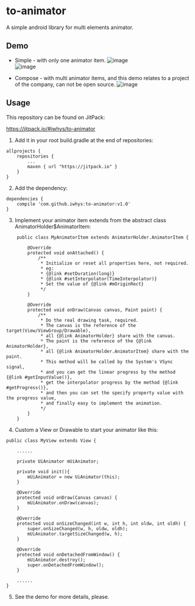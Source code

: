 # to-animator
A simple android library for multi elements animator.

## Demo
* Simple - with only one animator item.
![image](https://github.com/iwhys/to-animator/blob/master/screenshot/random.gif)     
![image](https://github.com/iwhys/to-animator/blob/master/screenshot/wave.gif)

* Compose - with multi animator items, and this demo relates to a project of the company, can not be open source.
![image](https://github.com/iwhys/to-animator/blob/master/screenshot/starry.gif)
## Usage

This repository can be found on JitPack:

https://jitpack.io/#iwhys/to-animator

1) Add it in your root build.gradle at the end of repositories:
```
allprojects {
    repositories {
        ...
        maven { url "https://jitpack.io" }
    }
}
```

2) Add the dependency:
```
dependencies {
    compile 'com.github.iwhys:to-animator:v1.0'
}
```

3) Implement your animator item extends from the abstract class AnimatorHolder$AnimatorItem:
```
    public class MyAnimatorItem extends AnimatorHolder.AnimatorItem {
    
        @Override
        protected void onAttached() {
            /**
             * Initialize or reset all properties here, not required.
             * eg:
             * {@link #setDuration(long)}
             * {@link #setInterpolator(TimeInterpolator)}
             * Set the value of {@link #mOriginRect}
             */
        }
    
        @Override
        protected void onDraw(Canvas canvas, Paint paint) {
            /**
             * Do the real drawing task, required.
             * The canvas is the reference of the target(View/ViewGroup/Drawable),
             * all {@link AnimatorHolder} share with the canvas.
             * The paint is the reference of the {@link AnimatorHolder},
             * all {@link AnimatorHolder.AnimatorItem} share with the paint.
             * This method will be called by the System's VSync signal,
             * and you can get the linear progress by the method {@link #getInputValue()},
             * get the interpolator progress by the method {@link #getProgress()},
             * and then you can set the specify property value with the progress value,
             * and finally easy to implement the animation.
             */
        }
    }

```

4) Custom a View or Drawable to start your animator like this:
```
public class MyView extends View {

    ......

    private UiAnimator mUiAnimator;

    private void init(){
        mUiAnimator = new UiAnimator(this);
    }

    @Override
    protected void onDraw(Canvas canvas) {
        mUiAnimator.onDraw(canvas);
    }

    @Override
    protected void onSizeChanged(int w, int h, int oldw, int oldh) {
        super.onSizeChanged(w, h, oldw, oldh);
        mUiAnimator.targetSizeChanged(w, h);
    }

    @Override
    protected void onDetachedFromWindow() {
        mUiAnimator.destroy();
        super.onDetachedFromWindow();
    }
    
    ......
}
```

5) See the demo for more details, please.
